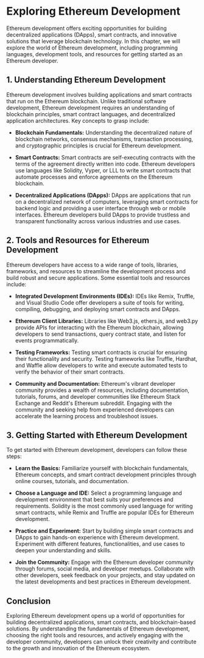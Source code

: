 # Exploring Ethereum Development
Ethereum development offers exciting opportunities for building decentralized applications (DApps), smart contracts, and innovative solutions that leverage blockchain technology. In this chapter, we will explore the world of Ethereum development, including programming languages, development tools, and resources for getting started as an Ethereum developer.

## 1. Understanding Ethereum Development
Ethereum development involves building applications and smart contracts that run on the Ethereum blockchain. Unlike traditional software development, Ethereum development requires an understanding of blockchain principles, smart contract languages, and decentralized application architectures. Key concepts to grasp include:

- **Blockchain Fundamentals:** Understanding the decentralized nature of blockchain networks, consensus mechanisms, transaction processing, and cryptographic principles is crucial for Ethereum development.

- **Smart Contracts:** Smart contracts are self-executing contracts with the terms of the agreement directly written into code. Ethereum developers use languages like Solidity, Vyper, or LLL to write smart contracts that automate processes and enforce agreements on the Ethereum blockchain.

- **Decentralized Applications (DApps):** DApps are applications that run on a decentralized network of computers, leveraging smart contracts for backend logic and providing a user interface through web or mobile interfaces. Ethereum developers build DApps to provide trustless and transparent functionality across various industries and use cases.

## 2. Tools and Resources for Ethereum Development
Ethereum developers have access to a wide range of tools, libraries, frameworks, and resources to streamline the development process and build robust and secure applications. Some essential tools and resources include:

- **Integrated Development Environments (IDEs):** IDEs like Remix, Truffle, and Visual Studio Code offer developers a suite of tools for writing, compiling, debugging, and deploying smart contracts and DApps.

- **Ethereum Client Libraries:** Libraries like Web3.js, ethers.js, and web3.py provide APIs for interacting with the Ethereum blockchain, allowing developers to send transactions, query contract state, and listen for events programmatically.

- **Testing Frameworks:** Testing smart contracts is crucial for ensuring their functionality and security. Testing frameworks like Truffle, Hardhat, and Waffle allow developers to write and execute automated tests to verify the behavior of their smart contracts.

- **Community and Documentation:** Ethereum's vibrant developer community provides a wealth of resources, including documentation, tutorials, forums, and developer communities like Ethereum Stack Exchange and Reddit's Ethereum subreddit. Engaging with the community and seeking help from experienced developers can accelerate the learning process and troubleshoot issues.

## 3. Getting Started with Ethereum Development
To get started with Ethereum development, developers can follow these steps:

- **Learn the Basics:** Familiarize yourself with blockchain fundamentals, Ethereum concepts, and smart contract development principles through online courses, tutorials, and documentation.

- **Choose a Language and IDE:** Select a programming language and development environment that best suits your preferences and requirements. Solidity is the most commonly used language for writing smart contracts, while Remix and Truffle are popular IDEs for Ethereum development.

- **Practice and Experiment:** Start by building simple smart contracts and DApps to gain hands-on experience with Ethereum development. Experiment with different features, functionalities, and use cases to deepen your understanding and skills.

- **Join the Community:** Engage with the Ethereum developer community through forums, social media, and developer meetups. Collaborate with other developers, seek feedback on your projects, and stay updated on the latest developments and best practices in Ethereum development.

<!-- ## 4. Diagram: Exploring Ethereum Development
[Insert Diagram Here]

This diagram illustrates the process of exploring Ethereum development, from learning the basics and choosing development tools to practicing, experimenting, and engaging with the developer community. It visualizes the iterative nature of the development process and the interconnectedness of various tools and resources available to Ethereum developers. -->

## Conclusion
Exploring Ethereum development opens up a world of opportunities for building decentralized applications, smart contracts, and blockchain-based solutions. By understanding the fundamentals of Ethereum development, choosing the right tools and resources, and actively engaging with the developer community, developers can unlock their creativity and contribute to the growth and innovation of the Ethereum ecosystem.